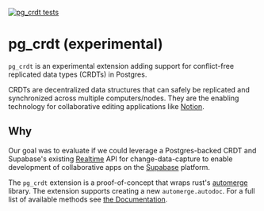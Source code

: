 [![pg_crdt tests](https://github.com/michelp/pg_crdt/actions/workflows/test.yml/badge.svg)](https://github.com/michelp/pg_crdt/actions/workflows/test.yml)

# pg_crdt (experimental)

`pg_crdt` is an experimental extension adding support for
conflict-free replicated data types (CRDTs) in Postgres.

CRDTs are decentralized data structures that can safely be replicated
and synchronized across multiple computers/nodes. They are the
enabling technology for collaborative editing applications like
[Notion](https://www.notion.so).

## Why

Our goal was to evaluate if we could leverage a Postgres-backed CRDT
and Supabase's existing
[Realtime](https://supabase.com/docs/guides/api#realtime-api-overview)
API for change-data-capture to enable development of collaborative
apps on the [Supabase](https://supabase.com) platform.

The `pg_crdt` extension is a proof-of-concept that wraps rust's
[automerge](https://crates.io/crates/automerge) library.  The
extension supports creating a new `automerge.autodoc`. For a full list
of available methods see [the Documentation](https://supabase.github.io/pg_crdt/).
